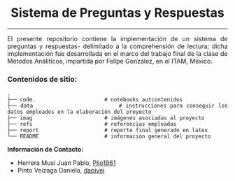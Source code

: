 <div align='center'>

# Sistema de Preguntas y Respuestas

</div>

***

<div align='justify'>

El presente repositorio contiene la implementación de un sistema de preguntas y respuestas- delimitado a la comprehensión de lectura; dicha implementación fue desarrollada en el marco del trabajo final de la clase de Métodos Análiticos, impartida por Felipe González, en el ITAM, México. 


### Contenidos de sitio:


    .
    ├── code.                      # notebooks autcontenidos
    ├── data                       # instrucciones para conseguir los datos empleados en la elaboración del proyecto
    ├── imag                       # imágenes asociadas al proyecto
    ├── refs                       # referencias empleadas
    ├── report                     # reporte final generado en latex
    └── README                     # información general del proyecto


**Información de Contacto:**

- Herrera Musi Juan Pablo, [Pilo1961](https://github.com/Pilo1961)
- Pinto Veizaga Daniela, [dapivei](https://github.com/dapivei)

</div>
